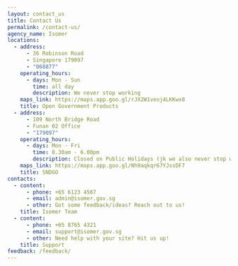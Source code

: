 ```yaml
---
layout: contact_us
title: Contact Us
permalink: /contact-us/
agency_name: Isomer
locations:
  - address:
      - 36 Robinson Road
      - Singapore 179097
      - "068877"
    operating_hours:
      - days: Mon - Sun
        time: all day
        description: We never stop working
    maps_link: https://maps.app.goo.gl/rJX2W1veoj4LKKwx8
    title: Open Government Products
  - address:
      - 109 North Bridge Road
      - Funan 02 Office
      - "179097"
    operating_hours:
      - days: Mon - Fri
        time: 8.30am - 6.00pm
        description: Closed on Public Holidays (jk we also never stop working)
    maps_link: https://maps.app.goo.gl/Nh9aqkqr67YJssDF7
    title: SNDGO
contacts:
  - content:
      - phone: +65 6123 4567
      - email: admin@isomer.gov.sg
      - other: Got some feedback/ideas? Reach out to us!
    title: Isomer Team
  - content:
      - phone: +65 8765 4321
      - email: support@isomer.gov.sg
      - other: Need help with your site? Hit us up!
    title: Support
feedback: /feedback/
---
```

